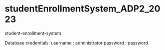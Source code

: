 # studentEnrollmentSystem_ADP2_2023
student-enrollment-system

Database credentials:
  username : administrator
  password : password
